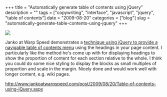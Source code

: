 +++
title = "Automatically generate table of contents using jQuery"
description = ""
tags = ["copywriting", "interface", "javascript", "jquery", "table of contents"]
date = "2009-08-20"
categories = ["blog"]
slug = "automatically-generate-table-contents-using-jquery"
+++



  <div class="notebook-screenshot"><a href="http://www.jankoatwarpspeed.com/post/2009/08/20/Table-of-contents-using-jQuery.aspx"><img src="/media/bluga/wt4a8d2798963a5.jpg"/></a></div><p>Janko at Warp Speed demonstrates a <a href="http://www.jankoatwarpspeed.com/post/2009/08/20/Table-of-contents-using-jQuery.aspx"> technique using jQuery to provide a navigable table of contents menu</a> using the headings in your page content. I particularly like the method he's come up with for displaying headings to show the proportion of content for each section relative to the whole. I think you could do some nice styling to display the blocks as small multiples of proportion and scale in the margin. Nicely done and would work well with longer content, e.g. wiki pages.</p>
    
  <a href="http://www.jankoatwarpspeed.com/post/2009/08/20/Table-of-contents-using-jQuery.aspx">http://www.jankoatwarpspeed.com/post/2009/08/20/Table-of-contents-using-jQuery.aspx</a>
